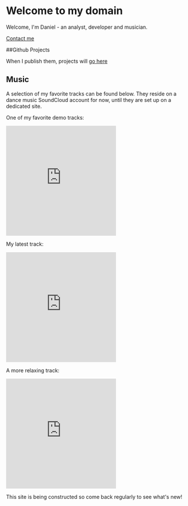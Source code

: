 # Welcome to my domain

Welcome, I'm Daniel - an analyst, developer and musician.  

[Contact me](mailto:daniel.w.dewberry@gmail.com)


##Github Projects 

When I publish them, projects will [go here](https://github.com/DanielDewberry)

## Music 

A selection of my favorite tracks can be found below.  They reside on a dance music SoundCloud account for now, until they are set up on a dedicated site.

One of my favorite demo tracks:

<iframe width="300" height="300" scrolling="no" frameborder="no" allow="autoplay" src="https://w.soundcloud.com/player/?url=https%3A//api.soundcloud.com/tracks/348097569%3Fsecret_token%3Ds-fOK7M&color=%23ff5500&auto_play=false&hide_related=false&show_comments=true&show_user=true&show_reposts=false&show_teaser=true&visual=true"></iframe>

My latest track: 
<iframe width="300" height="300" scrolling="no" frameborder="no" allow="autoplay" src="https://w.soundcloud.com/player/?url=https%3A//api.soundcloud.com/tracks/397973658%3Fsecret_token%3Ds-1R8J7&color=%2309080c&auto_play=false&hide_related=false&show_comments=true&show_user=true&show_reposts=false&show_teaser=true&visual=true"></iframe>

A more relaxing track:
<iframe width="300" height="300" scrolling="no" frameborder="no" allow="autoplay" src="https://w.soundcloud.com/player/?url=https%3A//api.soundcloud.com/tracks/394085082%3Fsecret_token%3Ds-bIh68&color=%23ff5500&auto_play=false&hide_related=false&show_comments=true&show_user=true&show_reposts=false&show_teaser=true&visual=true"></iframe>

This site is being constructed so come back regularly to see what's new!
